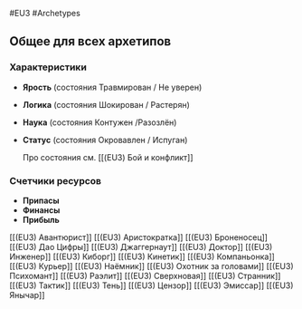 #EU3 #Archetypes 

## Общее для всех архетипов 

### Характеристики
- **Ярость** (состояния Травмирован / Не уверен)
- **Логика** (состояния Шокирован / Растерян)
- **Наука** (состояния Контужен /Разозлён)
- **Статус** (состояния Окровавлен / Испуган)

  Про состояния см. [[(EU3) Бой и конфликт]]

### Счетчики ресурсов
- **Припасы**
- **Финансы**
- **Прибыль**


[[(EU3) Авантюрист]]
[[(EU3) Аристократка]]
[[(EU3) Броненосец]]
[[(EU3) Дао Цифры]]
[[(EU3) Джаггернаут]]
[[(EU3) Доктор]]
[[(EU3) Инженер]]
[[(EU3) Киборг]]
[[(EU3) Кинетик]]
[[(EU3) Компаньонка]]
[[(EU3) Курьер]]
[[(EU3) Наёмник]]
[[(EU3) Охотник за головами]]
[[(EU3) Психомант]]
[[(EU3) Раэлит]]
[[(EU3) Сверхновая]]
[[(EU3) Странник]]
[[(EU3) Тактик]]
[[(EU3) Тень]]
[[(EU3) Цензор]]
[[(EU3) Эмиссар]]
[[(EU3) Янычар]]
